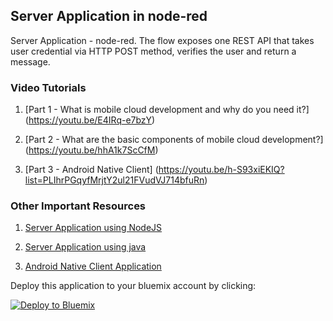 ## Server Application in node-red
Server Application - node-red. The flow exposes one REST API that takes user credential via HTTP POST method, verifies the user and return a message.

### Video Tutorials
1. [Part 1 - What is mobile cloud development and why do you need it?] (https://youtu.be/E4IRq-e7bzY)

2. [Part 2 - What are the basic components of mobile cloud development?] (https://youtu.be/hhA1k7ScCfM)

3. [Part 3 - Android Native Client] (https://youtu.be/h-S93xiEKIQ?list=PLIhrPGqyfMrjtY2ul21FVudVJ714bfuRn)

### Other Important Resources

1. [Server Application using NodeJS](https://github.com/snippet-java/mobile_cloud_nodejs_backend) 

2. [Server Application using java](https://github.com/snippet-java/mobile_cloud_java_backend) 

3. [Android Native Client Application](https://github.com/snippet-java/mobile_cloud_android_frontend) 

Deploy this application to your bluemix account by clicking:

[![Deploy to Bluemix](https://bluemix.net/deploy/button.png)](https://bluemix.net/deploy?repository=https://github.com/snippet-java/mobile_cloud_java_backend.git)
